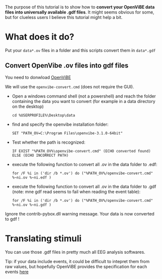 The purpose of this tutorial is to show how to **convert your OpenViBE data files into universally available .gdf files**.
It might seems obvious for some, but for clueless users I believe this tutorial might help a bit.

# What does it do?

Put your `data*.ov` files in a folder and this scripts convert them in `data*.gdf`

## Convert OpenVibe .ov files into gdf files

You need to donwload [OpenViBE](http://openvibe.inria.fr/downloads/) 

We will use the  `openvibe-convert.cmd` (does not require the GUI).

- Open a windows command shell (not a powershell) and reach the folder containing the data you want to convert (for example in a data directory on the desktop)

  `cd %USERPROFILE%\Desktop\data`
  
- find and specify the openvibe installation folder:

  `SET "PATH_OV=C:\Program Files\openvibe-3.1.0-64bit"`

- Test whether the path is recognized:

  `IF EXIST "%PATH_OV%\openvibe-convert.cmd" (ECHO converted found) ELSE (ECHO INCORRECT PATH)`

- execute the following function to convert all .ov in the data folder to .edf:

   `for /F %i in ('dir /b *.ov') do ("%PATH_OV%/openvibe-convert.cmd" %~ni.ov %~ni.edf )`
   
- execute the following function to convert all .ov in the data folder to .gdf (note: mne gdf read seems to fail when reading the event table):

   `for /F %i in ('dir /b *.ov') do ("%PATH_OV%/openvibe-convert.cmd" %~ni.ov %~ni.gdf )`
   
Ignore the contrib-pybox.dll warning message.
Your data is now converted to gdf !

# Translating stimuli

You can use those .gdf files in pretty much all EEG analysis softwares.

Tip: if your data include events, it could be difficult to intepret them from raw values, but hopefully OpenViBE provides the specification for each events [here](http://openvibe.inria.fr/stimulation-codes/)
